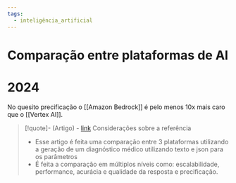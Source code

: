 ```yaml
---
tags:
  - inteligência_artificial
---
```

# Comparação entre plataformas de AI

# 2024

No quesito precificação o [[Amazon Bedrock]] é pelo menos 10x mais caro que o [[Vertex AI]].


> [!quote]- (Artigo) - [link](https://www.encora.com/insights/comparing-google-vertex-ai-vs-aws-sagemaker-vs-amazon-bedrock)
> Considerações sobre a referência
> - Esse artigo é feita uma comparação entre 3 plataformas utilizando a geração de um diagnóstico médico utilizando texto e json para os parâmetros
> - É feita a comparação em múltiplos níveis como: escalabilidade, performance, acurácia e qualidade da resposta e precificação.
